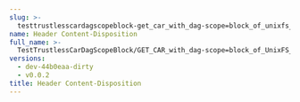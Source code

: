 ```yaml
---
slug: >-
  testtrustlesscardagscopeblock-get_car_with_dag-scope=block_of_unixfs_directory_on_a_path_(format=car)-header_content-disposition
name: Header Content-Disposition
full_name: >-
  TestTrustlessCarDagScopeBlock/GET_CAR_with_dag-scope=block_of_UnixFS_directory_on_a_path_(format=car)/Header_Content-Disposition
versions:
  - dev-44b0eaa-dirty
  - v0.0.2
title: Header Content-Disposition
---
```


